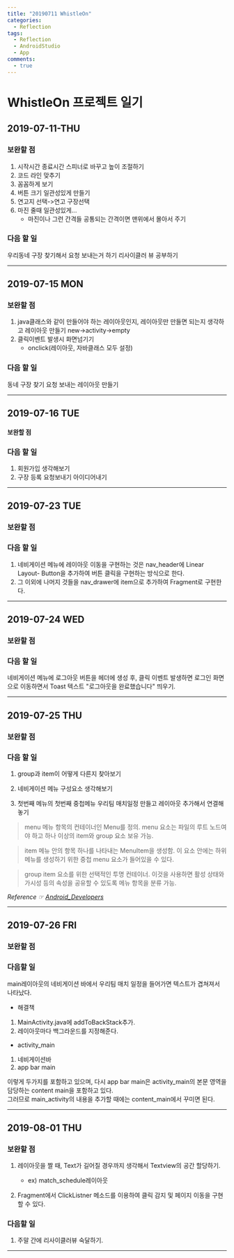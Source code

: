 ```yaml
---
title: "20190711 WhistleOn"
categories:
  - Reflection
tags:
  - Reflection
  - AndroidStudio
  - App
comments:
  - true
---
```


# WhistleOn 프로젝트 일기

## 2019-07-11-THU
### 보완할 점
1. 시작시간 종료시간 스피너로 바꾸고 높이 조절하기
2. 코드 라인 맞추기
3. 꼼꼼하게 보기
4. 버튼 크기 일관성있게 만들기
5. 연고지 선택->연고 구장선택
6. 마진 줄때 일관성있게... 
   - 마진이나 그런 간격들 공통되는 간격이면 맨위에서 몰아서 주기

### 다음 할 일
우리동네 구장 찾기해서 요청 보내는거 하기
리사이클러 뷰 공부하기

---

## 2019-07-15 MON
### 보완할 점
1. java클래스와 같이 만들어야 하는 레이아웃인지, 레이아웃만 만들면 되는지 생각하고 레이아웃 만들기
  new->activity->empty
2. 클릭이벤트 발생시 화면넘기기
   -  onclick(레이아웃, 자바클래스 모두 설정) 

### 다음 할 일
동네 구장 찾기 요청 보내는 레이아웃 만들기

---

## 2019-07-16 TUE
#### 보완할 점

### 다음 할 일
1. 회원가입 생각해보기
2. 구장 등록 요청보내기 아이디어내기

---

## 2019-07-23 TUE
### 보완할 점

### 다음 할 일
1. 네비게이션 메뉴에 레이아웃 이동을 구현하는 것은 nav_header에 Linear Layout- Button을 추가하여 버튼 클릭을 구현하는 방식으로 한다.
2. 그 이외에 나머지 것들을 nav_drawer에 item으로 추가하여 Fragment로 구현한다. 

---

## 2019-07-24 WED
### 보완할 점

### 다음 할 일
네비게이션 메뉴에 로그아웃 버튼을 헤더에 생성 후, 클릭 이벤트 발생하면 로그인 화면으로 이동하면서
Toast 텍스트 "로그아웃을 완료했습니다" 띄우기.

---

## 2019-07-25 THU
### 보완할 점

### 다음 할 일
1. group과 item이 어떻게 다른지 찾아보기

2. 네비게이션 메뉴 구성요소 생각해보기
3. 첫번째 메뉴의 첫번째 중첩메뉴 우리팀 매치일정 만들고 레이아웃 추가해서 연결해놓기

>menu
메뉴 항목의 컨테이너인 Menu를 정의. menu 요소는 파일의 루트 노드여야 하고 하나 이상의 item와 group 요소 보유 가능.<br>

>item
메뉴 안의 항목 하나를 나타내는 MenuItem을 생성함. 이 요소 안에는 하위 메뉴를 생성하기 위한 중첩 menu 요소가 들어있을 수 있다.<br>

>group
>item 요소를 위한 선택적인 투명 컨테이너. 이것을 사용하면 활성 상태와 가시성 등의 속성을 공유할 수 있도록 메뉴 항목을 분류 가능. 

<i>Reference ☞ [Android_Developers](https://developer.android.com/guide/topics/ui/menus.html?hl=ko#xml)</i>

---

## 2019-07-26 FRI
### 보완할 점

### 다음할 일
main레이아웃의 네비게이션 바에서 우리팀 매치 일정을 들어가면 텍스트가 겹쳐져서 나타났다.
* 해결책
1. MainActivity.java에 addToBackStack추가.
2. 레이아웃마다 백그라운드를 지정해준다.

* activity_main 
1. 네비게이션바
2. app bar main<br>

이렇게 두가지를 포함하고 있으며, 다시 app bar main은 activity_main의 본문 영역을 담당하는 content main을 포함하고 있다.<br> 그러므로 main_activity의 내용을 추가할 때에는 content_main에서 꾸미면 된다.

---

## 2019-08-01 THU
### 보완할 점
1. 레이아웃을 짤 때, Text가 길어질 경우까지 생각해서 Textview의 공간 할당하기.
   - ex) match_schedule레이아웃

2. Fragment에서 ClickListner 메소드를 이용하여 클릭 감지 및 페이지 이동을 구현할 수 있다.

### 다음할 일
1. 주말 간에 리사이클러뷰 숙달하기.

---

